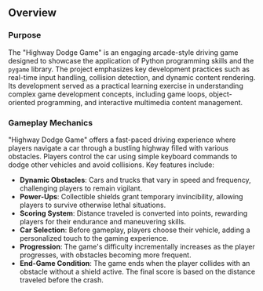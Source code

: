 ## Overview

### Purpose
The "Highway Dodge Game" is an engaging arcade-style driving game designed to showcase the application of Python programming skills and the `pygame` library. The project emphasizes key development practices such as real-time input handling, collision detection, and dynamic content rendering. Its development served as a practical learning exercise in understanding complex game development concepts, including game loops, object-oriented programming, and interactive multimedia content management.

### Gameplay Mechanics
"Highway Dodge Game" offers a fast-paced driving experience where players navigate a car through a bustling highway filled with various obstacles. Players control the car using simple keyboard commands to dodge other vehicles and avoid collisions. Key features include:

- **Dynamic Obstacles**: Cars and trucks that vary in speed and frequency, challenging players to remain vigilant.
- **Power-Ups**: Collectible shields grant temporary invincibility, allowing players to survive otherwise lethal situations.
- **Scoring System**: Distance traveled is converted into points, rewarding players for their endurance and maneuvering skills.
- **Car Selection**: Before gameplay, players choose their vehicle, adding a personalized touch to the gaming experience.
- **Progression**: The game's difficulty incrementally increases as the player progresses, with obstacles becoming more frequent.
- **End-Game Condition**: The game ends when the player collides with an obstacle without a shield active. The final score is based on the distance traveled before the crash.
